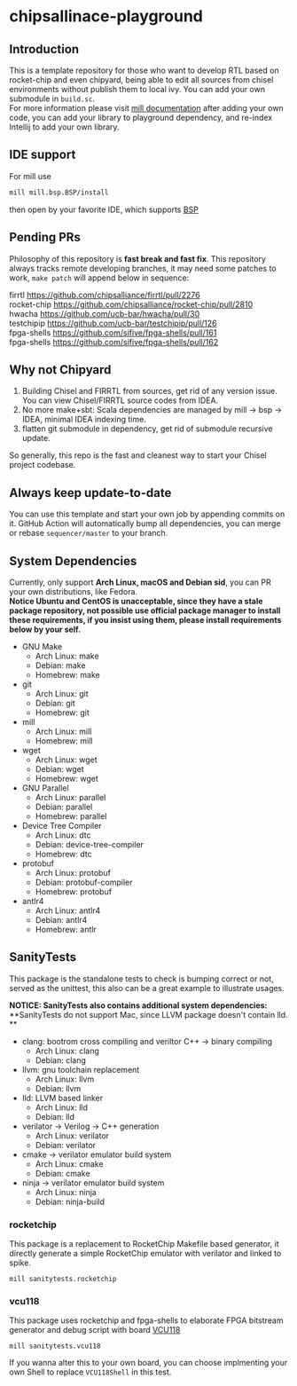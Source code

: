 # chipsallinace-playground

## Introduction
This is a template repository for those who want to develop RTL based on rocket-chip and even chipyard, being able to edit all sources from chisel environments without publish them to local ivy.
You can add your own submodule in `build.sc`.  
For more information please visit [mill documentation](https://com-lihaoyi.github.io/mill/page/configuring-mill.html)
after adding your own code, you can add your library to playground dependency, and re-index Intellij to add your own library.

## IDE support
For mill use
```bash
mill mill.bsp.BSP/install
```
then open by your favorite IDE, which supports [BSP](https://build-server-protocol.github.io/) 

## Pending PRs
Philosophy of this repository is **fast break and fast fix**.
This repository always tracks remote developing branches, it may need some patches to work, `make patch` will append below in sequence:
<!-- BEGIN-PATCH -->
firrtl https://github.com/chipsalliance/firrtl/pull/2276  
rocket-chip https://github.com/chipsalliance/rocket-chip/pull/2810  
hwacha https://github.com/ucb-bar/hwacha/pull/30  
testchipip https://github.com/ucb-bar/testchipip/pull/126  
fpga-shells https://github.com/sifive/fpga-shells/pull/161  
fpga-shells https://github.com/sifive/fpga-shells/pull/162  
<!-- END-PATCH -->

## Why not Chipyard

1. Building Chisel and FIRRTL from sources, get rid of any version issue. You can view Chisel/FIRRTL source codes from IDEA.
1. No more make+sbt: Scala dependencies are managed by mill -> bsp -> IDEA, minimal IDEA indexing time.
1. flatten git submodule in dependency, get rid of submodule recursive update.

So generally, this repo is the fast and cleanest way to start your Chisel project codebase.

## Always keep update-to-date
You can use this template and start your own job by appending commits on it. GitHub Action will automatically bump all dependencies, you can merge or rebase `sequencer/master` to your branch.

## System Dependencies
Currently, only support **Arch Linux, macOS and Debian sid**, you can PR your own distributions, like Fedora.  
**Notice Ubuntu and CentOS is unacceptable, since they have a stale package repository, not possible use official package manager to install these requirements, if you insist using them, please install requirements below by your self.**
* GNU Make
  - Arch Linux: make
  - Debian: make
  - Homebrew: make
* git
  - Arch Linux: git
  - Debian: git
  - Homebrew: git
* mill
  - Arch Linux: mill
  - Homebrew: mill
* wget
  - Arch Linux: wget
  - Debian: wget
  - Homebrew: wget
* GNU Parallel
  - Arch Linux: parallel
  - Debian: parallel
  - Homebrew: parallel
* Device Tree Compiler
  - Arch Linux: dtc
  - Debian: device-tree-compiler
  - Homebrew: dtc
* protobuf
  - Arch Linux: protobuf
  - Debian: protobuf-compiler
  - Homebrew: protobuf
* antlr4
  - Arch Linux: antlr4
  - Debian: antlr4
  - Homebrew: antlr

## SanityTests
This package is the standalone tests to check is bumping correct or not, served as the unittest, this also can be a great example to illustrate usages.

**NOTICE: SanityTests also contains additional system dependencies:**
**SanityTests do not support Mac, since LLVM package doesn't contain lld. **
* clang: bootrom cross compiling and veriltor C++ -> binary compiling
  - Arch Linux: clang
  - Debian: clang
* llvm: gnu toolchain replacement 
  - Arch Linux: llvm
  - Debian: llvm
* lld: LLVM based linker
  - Arch Linux: lld
  - Debian: lld
* verilator -> Verilog -> C++ generation
  - Arch Linux: verilator
  - Debian: verilator
* cmake -> verilator emulator build system
  - Arch Linux: cmake
  - Debian: cmake
* ninja -> verilator emulator build system
  - Arch Linux: ninja
  - Debian: ninja-build

### rocketchip
This package is a replacement to RocketChip Makefile based generator, it directly generate a simple RocketChip emulator with verilator and linked to spike. 
```
mill sanitytests.rocketchip
```

### vcu118
This package uses rocketchip and fpga-shells to elaborate FPGA bitstream generator and debug script with board [VCU118](https://www.xilinx.com/products/boards-and-kits/vcu118.html)
```
mill sanitytests.vcu118
```
If you wanna alter this to your own board, you can choose implmenting your own Shell to replace `VCU118Shell` in this test.
